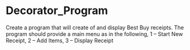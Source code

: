 # Decorator_Program
Create a program that will create of and display Best Buy receipts. The program should provide a main menu as in the following, 1 – Start New Receipt, 2 – Add Items, 3 – Display Receipt
